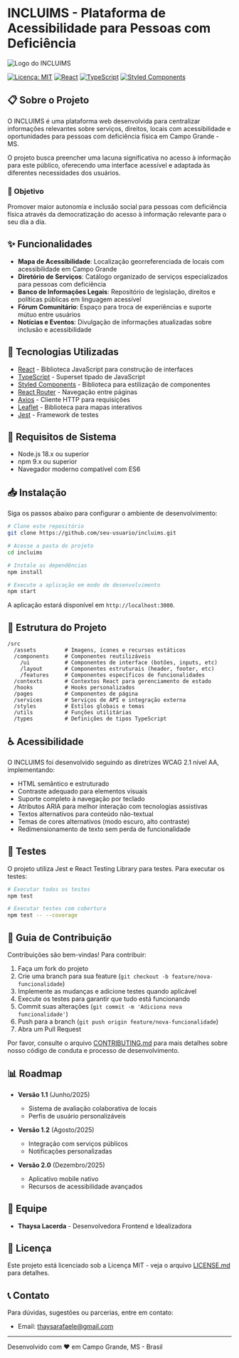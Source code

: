 # INCLUIMS - Plataforma de Acessibilidade para Pessoas com Deficiência

![Logo do INCLUIMS](./src/assets/logo.png)

[![Licença: MIT](https://img.shields.io/badge/Licença-MIT-blue.svg)](https://opensource.org/licenses/MIT)
[![React](https://img.shields.io/badge/React-18.2.0-61dafb.svg)](https://reactjs.org/)
[![TypeScript](https://img.shields.io/badge/TypeScript-5.0.4-3178c6.svg)](https://www.typescriptlang.org/)
[![Styled Components](https://img.shields.io/badge/Styled%20Components-6.0.0-db7093.svg)](https://styled-components.com/)

## 📋 Sobre o Projeto

O INCLUIMS é uma plataforma web desenvolvida para centralizar informações relevantes sobre serviços, direitos, locais com acessibilidade e oportunidades para pessoas com deficiência física em Campo Grande - MS. 

O projeto busca preencher uma lacuna significativa no acesso à informação para este público, oferecendo uma interface acessível e adaptada às diferentes necessidades dos usuários.

### 🎯 Objetivo

Promover maior autonomia e inclusão social para pessoas com deficiência física através da democratização do acesso à informação relevante para o seu dia a dia.

## ✨ Funcionalidades

- **Mapa de Acessibilidade**: Localização georreferenciada de locais com acessibilidade em Campo Grande
- **Diretório de Serviços**: Catálogo organizado de serviços especializados para pessoas com deficiência
- **Banco de Informações Legais**: Repositório de legislação, direitos e políticas públicas em linguagem acessível
- **Fórum Comunitário**: Espaço para troca de experiências e suporte mútuo entre usuários
- **Notícias e Eventos**: Divulgação de informações atualizadas sobre inclusão e acessibilidade

## 🚀 Tecnologias Utilizadas

- [React](https://reactjs.org/) - Biblioteca JavaScript para construção de interfaces
- [TypeScript](https://www.typescriptlang.org/) - Superset tipado de JavaScript
- [Styled Components](https://styled-components.com/) - Biblioteca para estilização de componentes
- [React Router](https://reactrouter.com/) - Navegação entre páginas
- [Axios](https://axios-http.com/) - Cliente HTTP para requisições
- [Leaflet](https://leafletjs.com/) - Biblioteca para mapas interativos
- [Jest](https://jestjs.io/) - Framework de testes

## 🔧 Requisitos de Sistema

- Node.js 18.x ou superior
- npm 9.x ou superior
- Navegador moderno compatível com ES6

## 📥 Instalação

Siga os passos abaixo para configurar o ambiente de desenvolvimento:

```bash
# Clone este repositório
git clone https://github.com/seu-usuario/incluims.git

# Acesse a pasta do projeto
cd incluims

# Instale as dependências
npm install

# Execute a aplicação em modo de desenvolvimento
npm start
```

A aplicação estará disponível em `http://localhost:3000`.

## 🔨 Estrutura do Projeto

```
/src
  /assets         # Imagens, ícones e recursos estáticos
  /components     # Componentes reutilizáveis
    /ui           # Componentes de interface (botões, inputs, etc)
    /layout       # Componentes estruturais (header, footer, etc)
    /features     # Componentes específicos de funcionalidades
  /contexts       # Contextos React para gerenciamento de estado
  /hooks          # Hooks personalizados
  /pages          # Componentes de página
  /services       # Serviços de API e integração externa
  /styles         # Estilos globais e temas
  /utils          # Funções utilitárias
  /types          # Definições de tipos TypeScript
```

## ♿ Acessibilidade

O INCLUIMS foi desenvolvido seguindo as diretrizes WCAG 2.1 nível AA, implementando:

- HTML semântico e estruturado
- Contraste adequado para elementos visuais
- Suporte completo à navegação por teclado
- Atributos ARIA para melhor interação com tecnologias assistivas
- Textos alternativos para conteúdo não-textual
- Temas de cores alternativos (modo escuro, alto contraste)
- Redimensionamento de texto sem perda de funcionalidade

## 🧪 Testes

O projeto utiliza Jest e React Testing Library para testes. Para executar os testes:

```bash
# Executar todos os testes
npm test

# Executar testes com cobertura
npm test -- --coverage
```

## 📝 Guia de Contribuição

Contribuições são bem-vindas! Para contribuir:

1. Faça um fork do projeto
2. Crie uma branch para sua feature (`git checkout -b feature/nova-funcionalidade`)
3. Implemente as mudanças e adicione testes quando aplicável
4. Execute os testes para garantir que tudo está funcionando
5. Commit suas alterações (`git commit -m 'Adiciona nova funcionalidade'`)
6. Push para a branch (`git push origin feature/nova-funcionalidade`)
7. Abra um Pull Request

Por favor, consulte o arquivo [CONTRIBUTING.md](./CONTRIBUTING.md) para mais detalhes sobre nosso código de conduta e processo de desenvolvimento.

## 📊 Roadmap

- **Versão 1.1** (Junho/2025)
  - Sistema de avaliação colaborativa de locais
  - Perfis de usuário personalizáveis
  
- **Versão 1.2** (Agosto/2025)
  - Integração com serviços públicos
  - Notificações personalizadas
  
- **Versão 2.0** (Dezembro/2025)
  - Aplicativo mobile nativo
  - Recursos de acessibilidade avançados

## 👥 Equipe

- **Thaysa Lacerda** - Desenvolvedora Frontend e Idealizadora

## 📜 Licença

Este projeto está licenciado sob a Licença MIT - veja o arquivo [LICENSE.md](./LICENSE.md) para detalhes.

## 📞 Contato

Para dúvidas, sugestões ou parcerias, entre em contato:

- Email: thaysarafaele@gmail.com

---

Desenvolvido com ❤️ em Campo Grande, MS - Brasil